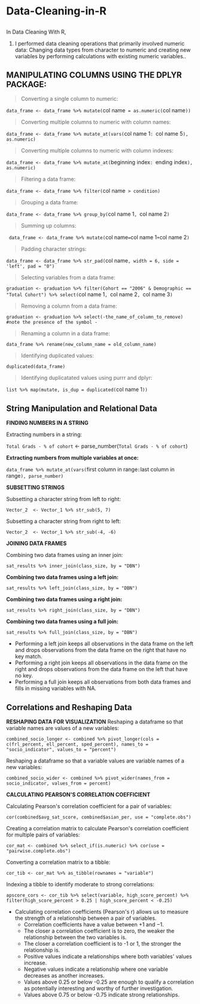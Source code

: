 # Data-Cleaning-in-R
##
In Data Cleaning With R,
1. I performed data cleaning operations that primarily involved numeric data: Changing data types from character to numeric and creating new variables by performing calculations with existing numeric variables.. 

## MANIPULATING COLUMNS USING THE DPLYR PACKAGE:
> Converting a single column to numeric:

`data_frame <- data_frame %>%
mutate(`col name` = as.numeric(`col name`))`

>Converting multiple columns to numeric with column names:

`data_frame <- data_frame %>%
mutate_at(vars(`col name 1`: `col name 5`), as.numeric)`

> Converting multiple columns to numeric with column indexes:

`data_frame <- data_frame %>%
mutate_at(`beginning index`: `ending index`), as.numeric)`

> Filtering a data frame:

`data_frame <- data_frame %>%
filter(`col name` > condition)`

> Grouping a data frame:

`data_frame <- data_frame %>%
group_by(`col name 1`, `col name 2`)`

> Summing up columns:

` data_frame <- data_frame %>%
mutate(`col name` = `col name 1` + `col name 2`)`

> Padding character strings:

`data_frame <- data_frame %>%
str_pad(`col name`, width = 6, side = 'left', pad = "0")`

> Selecting variables from a data frame:

`graduation <- graduation %>%
filter(Cohort == "2006" & Demographic == "Total Cohort") %>%
select(`col name 1`, `col name 2`, `col name 3`)`

> Removing a column from a data frame:

`graduation <- graduation %>%
select(-the_name_of_column_to_remove) #note the presence of the symbol -`

> Renaming a column in a data frame:

`data_frame %>%
rename(new_column_name = old_column_name)`

> Identifying duplicated values:

`duplicated(data_frame)`

> Identifying duplicatated values using purrr and dplyr:

`list %>%
map(mutate, is_dup = duplicated(`col name 1`))`


## String Manipulation and Relational Data

**FINDING NUMBERS IN A STRING**

Extracting numbers in a string:

`Total Grads - % of cohort` <- parse_number(`Total Grads - % of cohort`)

**Extracting numbers from multiple variables at once:**

`data_frame %>%
mutate_at(vars(`first column in range`:`last column in range`), parse_number)`

**SUBSETTING STRINGS**

Subsetting a character string from left to right:

`Vector_2  <- Vector_1 %>%
str_sub(5, 7)`

Subsetting a character string from right to left:

`Vector_2  <- Vector_1 %>%
str_sub(-4, -6)`

**JOINING DATA FRAMES**

Combining two data frames using an inner join:

`sat_results %>%
inner_join(class_size, by = "DBN")`

**Combining two data frames using a left join:**

`sat_results %>%
left_join(class_size, by = "DBN")`

**Combining two data frames using a right join:**

`sat_results %>%
right_join(class_size, by = "DBN")`

**Combining two data frames using a full join:**

`sat_results %>%
full_join(class_size, by = "DBN")`


- Performing a left join keeps all observations in the data frame on the left and drops observations from the data frame on the right that have no key match.
- Performing a right join keeps all observations in the data frame on the right and drops observations from the data frame on the left that have no key.
- Performing a full join keeps all observations from both data frames and fills in missing variables with NA.


## Correlations and Reshaping Data

**RESHAPING DATA FOR VISUALIZATION**
Reshaping a dataframe so that variable names are values of a new variables:

`combined_socio_longer <- combined %>%
  pivot_longer(cols = c(frl_percent, ell_percent, sped_percent),
           names_to = "socio_indicator",
           values_to = "percent")`

Reshaping a dataframe so that a variable values are variable names of a new variables:

`combined_socio_wider <- combined %>%
  pivot_wider(names_from = socio_indicator,
              values_from = percent)`

**CALCULATING PEARSON'S CORRELATION COEFFICIENT**

Calculating Pearson's correlation coefficient for a pair of variables:

`cor(combined$avg_sat_score, combined$asian_per, use = "complete.obs")`

Creating a correlation matrix to calculate Pearson's correlation coefficient for multiple pairs of variables:

`cor_mat <- combined %>%
  select_if(is.numeric) %>%
  cor(use = "pairwise.complete.obs")`

Converting a correlation matrix to a tibble:

`cor_tib <- cor_mat %>%
  as_tibble(rownames = "variable")`

Indexing a tibble to identify moderate to strong correlations:

`apscore_cors <- cor_tib %>%
  select(variable, high_score_percent) %>%
  filter(high_score_percent > 0.25 | high_score_percent < -0.25)`

- Calculating correlation coefficients (Pearson's r) allows us to measure the strength of a relationship between a pair of variables.
  - Correlation coefficients have a value between +1 and −1.
  - The closer a correlation coefficient is to zero, the weaker the relationship between the two variables is.
  - The closer a correlation coefficient is to -1 or 1, the stronger the relationship is.
  - Positive values indicate a relationships where both variables' values increase.
  - Negative values indicate a relationship where one variable decreases as another increases.
  - Values above 0.25 or below -0.25 are enough to qualify a correlation as potentially interesting and worthy of further investigation.
  - Values above 0.75 or below -0.75 indicate strong relationships.
